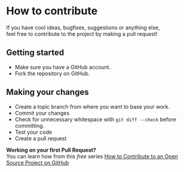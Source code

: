 # How to contribute

If you have cool ideas, bugfixes, suggestions or anything else,   
feel free to contribute to the project by making a pull request!

## Getting started

- Make sure you have a GitHub account.
- Fork the repository on GitHub.

## Making your changes

- Create a topic branch from where you want to base your work.
- Commit your changes
- Check for unnecessary whitespace with ```git diff --check``` before committing.
- Test your code
- Create a pull request

**Working on your first Pull Request?**  
You can learn how from this *free* series [How to Contribute to an Open Source Project on GitHub](https://kcd.im/pull-request)  
